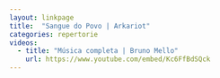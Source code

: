 ```yaml
---
layout: linkpage
title:  "Sangue do Povo | Arkariot"
categories: repertorie
videos:
  - title: "Música completa | Bruno Mello"
    url: https://www.youtube.com/embed/Kc6FfBdSQck
---
```

